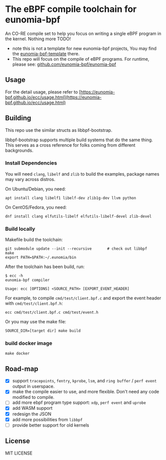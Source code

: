 # The eBPF compile toolchain for eunomia-bpf

An CO-RE compile set to help you focus on writing a single eBPF program in the kernel. Nothing more TODO!

- note this is not a template for new eunomia-bpf projects, You may find the [eunomia-bpf-template](https://github.com/eunomia-bpf/ebpm-template) there.
- This repo will focus on the compile of eBPF programs. For runtime, please see: [github.com/eunomia-bpf/eunomia-bpf](https://github.com/eunomia-bpf/eunomia-bpf)

## Usage

For the detail usage, please refer to [https://eunomia-bpf.github.io/ecc/usage.html](https://eunomia-bpf.github.io/ecc/usage.html)

## Building

This repo use the similar structs as libbpf-bootstrap.

libbpf-bootstrap supports multiple build systems that do the same thing.
This serves as a cross reference for folks coming from different backgrounds.

### Install Dependencies

You will need `clang`, `libelf` and `zlib` to build the examples, package names may vary across distros.

On Ubuntu/Debian, you need:

```shell
apt install clang libelf1 libelf-dev zlib1g-dev llvm python
```

On CentOS/Fedora, you need:

```shell
dnf install clang elfutils-libelf elfutils-libelf-devel zlib-devel
```

### Build locally

Makefile build the toolchain:

```shell
git submodule update --init --recursive       # check out libbpf
make
export PATH=$PATH:~/.eunomia/bin
```

After the toolchain has been build, run:

```console
$ ecc -h
eunomia-bpf compiler

Usage: ecc [OPTIONS] <SOURCE_PATH> [EXPORT_EVENT_HEADER]
```

For example, to compile `cmd/test/client.bpf.c` and export the event header with `cmd/test/client.bpf.h`:

```console
ecc cmd/test/client.bpf.c cmd/test/event.h
```

Or you may use the make file:

```shell
SOURCE_DIR=[target dir] make build
```


### build docker image

```shell
make docker
```

## Road-map

- [X] support `tracepoints`, `fentry`, `kprobe`, `lsm`, and `ring buffer` / `perf event` output in userspace.
- [X] make the compile easier to use, and more flexible. Don't need any code modified to compile.
- [ ] add more ebpf program type support: `xdp`, `perf event` and `uprobe`
- [X] add WASM support
- [X] redesign the JSON
- [X] add more possibilities from `libbpf`
- [ ] provide better support for old kernels

## License

MIT LICENSE
